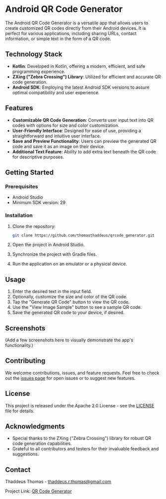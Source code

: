 # Android QR Code Generator

The Android QR Code Generator is a versatile app that allows users to create customized QR codes directly from their Android devices. It is perfect for various applications, including sharing URLs, contact information, or simple text in the form of a QR code.

## Technology Stack

- **Kotlin**: Developed in Kotlin, offering a modern, efficient, and safe programming experience.
- **ZXing ("Zebra Crossing") Library**: Utilized for efficient and accurate QR code generation.
- **Android SDK**: Employing the latest Android SDK versions to assure optimal compatibility and user experience.

## Features

- **Customizable QR Code Generation**: Converts user input text into QR codes with options for size and color customization.
- **User-Friendly Interface**: Designed for ease of use, providing a straightforward and intuitive user interface.
- **Save and Preview Functionality**: Users can preview the generated QR code and save it as an image on their device.
- **Additional Text Feature**: Ability to add extra text beneath the QR code for descriptive purposes.

## Getting Started

### Prerequisites

- Android Studio
- Minimum SDK version: 29

### Installation

1. Clone the repository:

   ```bash
   git clone https://github.com/thomasthaddeus/qrcode_generator.git
   ```

2. Open the project in Android Studio.
3. Synchronize the project with Gradle files.
4. Run the application on an emulator or a physical device.

## Usage

1. Enter the desired text in the input field.
2. Optionally, customize the size and color of the QR code.
3. Tap the "Generate QR Code" button to view the QR code.
4. Use the "View Image Sample" button to see a sample QR code.
5. Save the generated QR code to your device, if desired.

## Screenshots

(Add a few screenshots here to visually demonstrate the app's functionality.)

## Contributing

We welcome contributions, issues, and feature requests. Feel free to check out the [issues page](https://github.com/thomasthaddeus/qrcode_generator/issues) for open issues or to suggest new features.

## License

This project is released under the Apache 2.0 License - see the [LICENSE](./LICENSE) file for details.

## Acknowledgments

- Special thanks to the ZXing ("Zebra Crossing") library for robust QR code generation capabilities.
- Grateful to all contributors and testers for their invaluable feedback and suggestions.

## Contact

Thaddeus Thomas - <thaddeus.r.thomas@gmail.com>

Project Link: [QR Code Generator](https://github.com/thomasthaddeus/qrcode_generator)
